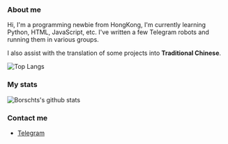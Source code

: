 ### About me

Hi, I'm a programming newbie from HongKong, I'm currently learning Python, HTML, JavaScript, etc. I've written a few Telegram robots and running them in various groups.

I also assist with the translation of some projects into **Traditional Chinese**.

![Top Langs](https://github-readme-stats.vercel.app/api/top-langs/?username=Borschts)

### My stats

![Borschts's github stats](https://github-readme-stats.vercel.app/api?username=Borschts&show_icons=true&icon_color=E0F63F&bg_color=30,57AECE,36F4FF&title_color=fff&text_color=fff)

### Contact me

- [Telegram](https://t.me/Morishima_Hodaka_TG)

